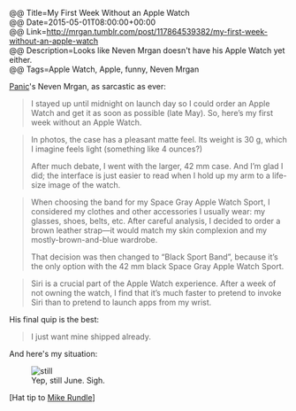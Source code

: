 @@ Title=My First Week Without an Apple Watch  
@@ Date=2015-05-01T08:00:00+00:00  
@@ Link=http://mrgan.tumblr.com/post/117864539382/my-first-week-without-an-apple-watch  
@@ Description=Looks like Neven Mrgan doesn't have his Apple Watch yet either.  
@@ Tags=Apple Watch, Apple, funny, Neven Mrgan  

[Panic][panic]'s Neven Mrgan, as sarcastic as ever:
>I stayed up until midnight on launch day so I could order an Apple Watch and get it as soon as possible (late May). So, here’s my first week without an Apple Watch.

>In photos, the case has a pleasant matte feel. Its weight is 30 g, which I imagine feels light (something like 4 ounces?)
>
>After much debate, I went with the larger, 42 mm case. And I’m glad I did; the interface is just easier to read when I hold up my arm to a life-size image of the watch.

>When choosing the band for my Space Gray Apple Watch Sport, I considered my clothes and other accessories I usually wear: my glasses, shoes, belts, etc. After careful analysis, I decided to order a brown leather strap—it would match my skin complexion and my mostly-brown-and-blue wardrobe.
>
>That decision was then changed to “Black Sport Band”, because it’s the only option with the 42 mm black Space Gray Apple Watch Sport.
	
>Siri is a crucial part of the Apple Watch experience. After a week of not owning the watch, I find that it’s much faster to pretend to invoke Siri than to pretend to launch apps from my wrist.

His final quip is the best:
>I just want mine shipped already.

And here's my situation:

<figure>
	<img src="http://d.pr/i/Prby+" alt="still" >
	<figcaption>Yep, still June. Sigh.</figcaption>
</figure>

[Hat tip to [Mike Rundle][twitter]]

[panic]: https://www.panic.com
[twitter]: https://twitter.com/mrgan/status/594178748439625728